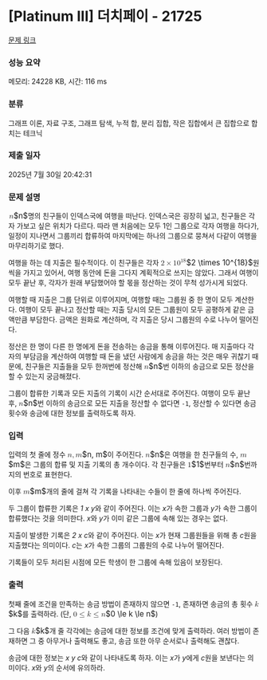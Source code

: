 # [Platinum III] 더치페이 - 21725 

[문제 링크](https://www.acmicpc.net/problem/21725) 

### 성능 요약

메모리: 24228 KB, 시간: 116 ms

### 분류

그래프 이론, 자료 구조, 그래프 탐색, 누적 합, 분리 집합, 작은 집합에서 큰 집합으로 합치는 테크닉

### 제출 일자

2025년 7월 30일 20:42:31

### 문제 설명

<p><mjx-container class="MathJax" jax="CHTML" style="font-size: 109%; position: relative;"> <mjx-math class="MJX-TEX" aria-hidden="true"><mjx-mi class="mjx-i"><mjx-c class="mjx-c1D45B TEX-I"></mjx-c></mjx-mi></mjx-math><mjx-assistive-mml unselectable="on" display="inline"><math xmlns="http://www.w3.org/1998/Math/MathML"><mi>n</mi></math></mjx-assistive-mml><span aria-hidden="true" class="no-mathjax mjx-copytext">$n$</span></mjx-container>명의 친구들이 인덱스국에 여행을 떠난다. 인덱스국은 굉장히 넓고, 친구들은 각자 가보고 싶은 위치가 다르다. 따라 맨 처음에는 모두 1인 그룹으로 각자 여행을 하다가, 일정이 지나면서 그룹끼리 합류하여 마지막에는 하나의 그룹으로 뭉쳐서 다같이 여행을 마무리하기로 했다.</p>

<p>여행을 하는 데 지출은 필수적이다. 이 친구들은 각자 <mjx-container class="MathJax" jax="CHTML" style="font-size: 109%; position: relative;"><mjx-math class="MJX-TEX" aria-hidden="true"><mjx-mn class="mjx-n"><mjx-c class="mjx-c32"></mjx-c></mjx-mn><mjx-mo class="mjx-n" space="3"><mjx-c class="mjx-cD7"></mjx-c></mjx-mo><mjx-msup space="3"><mjx-mn class="mjx-n"><mjx-c class="mjx-c31"></mjx-c><mjx-c class="mjx-c30"></mjx-c></mjx-mn><mjx-script style="vertical-align: 0.393em;"><mjx-texatom size="s" texclass="ORD"><mjx-mn class="mjx-n"><mjx-c class="mjx-c31"></mjx-c><mjx-c class="mjx-c38"></mjx-c></mjx-mn></mjx-texatom></mjx-script></mjx-msup></mjx-math><mjx-assistive-mml unselectable="on" display="inline"><math xmlns="http://www.w3.org/1998/Math/MathML"><mn>2</mn><mo>×</mo><msup><mn>10</mn><mrow data-mjx-texclass="ORD"><mn>18</mn></mrow></msup></math></mjx-assistive-mml><span aria-hidden="true" class="no-mathjax mjx-copytext">$2 \times 10^{18}$</span></mjx-container>원씩을 가지고 있어서, 여행 동안에 돈을 그다지 계획적으로 쓰지는 않았다. 그래서 여행이 모두 끝난 후, 각자가 원래 부담했어야 할 몫을 정산하는 것이 무척 성가시게 되었다.</p>

<p>여행할 때 지출은 그룹 단위로 이루어지며, 여행할 때는 그룹원 중 한 명이 모두 계산한다. 여행이 모두 끝나고 정산할 때는 지출 당시의 모든 그룹원이 모두 공평하게 같은 금액만큼 부담한다. 금액은 원화로 계산하며, 각 지출은 당시 그룹원의 수로 나누어 떨어진다.</p>

<p>정산은 한 명이 다른 한 명에게 돈을 전송하는 송금을 통해 이루어진다. 매 지출마다 각자의 부담금을 계산하여 여행할 때 돈을 냈던 사람에게 송금을 하는 것은 매우 귀찮기 때문에, 친구들은 지출들을 모두 한꺼번에 정산해 <mjx-container class="MathJax" jax="CHTML" style="font-size: 109%; position: relative;"><mjx-math class="MJX-TEX" aria-hidden="true"><mjx-mi class="mjx-i"><mjx-c class="mjx-c1D45B TEX-I"></mjx-c></mjx-mi></mjx-math><mjx-assistive-mml unselectable="on" display="inline"><math xmlns="http://www.w3.org/1998/Math/MathML"><mi>n</mi></math></mjx-assistive-mml><span aria-hidden="true" class="no-mathjax mjx-copytext">$n$</span></mjx-container>번 이하의 송금으로 모든 정산을 할 수 있는지 궁금해졌다.</p>

<p>그룹이 합류한 기록과 모든 지출의 기록이 시간 순서대로 주어진다. 여행이 모두 끝난 후, <mjx-container class="MathJax" jax="CHTML" style="font-size: 109%; position: relative;"><mjx-math class="MJX-TEX" aria-hidden="true"><mjx-mi class="mjx-i"><mjx-c class="mjx-c1D45B TEX-I"></mjx-c></mjx-mi></mjx-math><mjx-assistive-mml unselectable="on" display="inline"><math xmlns="http://www.w3.org/1998/Math/MathML"><mi>n</mi></math></mjx-assistive-mml><span aria-hidden="true" class="no-mathjax mjx-copytext">$n$</span></mjx-container>번 이하의 송금으로 모든 지출을 정산할 수 없다면 <code>-1</code>, 정산할 수 있다면 송금 횟수와 송금에 대한 정보를 출력하도록 하자.</p>

### 입력 

 <p>입력의 첫 줄에 정수 <mjx-container class="MathJax" jax="CHTML" style="font-size: 109%; position: relative;"><mjx-math class="MJX-TEX" aria-hidden="true"><mjx-mi class="mjx-i"><mjx-c class="mjx-c1D45B TEX-I"></mjx-c></mjx-mi><mjx-mo class="mjx-n"><mjx-c class="mjx-c2C"></mjx-c></mjx-mo><mjx-mi class="mjx-i" space="2"><mjx-c class="mjx-c1D45A TEX-I"></mjx-c></mjx-mi></mjx-math><mjx-assistive-mml unselectable="on" display="inline"><math xmlns="http://www.w3.org/1998/Math/MathML"><mi>n</mi><mo>,</mo><mi>m</mi></math></mjx-assistive-mml><span aria-hidden="true" class="no-mathjax mjx-copytext">$n, m$</span></mjx-container>이 주어진다. <mjx-container class="MathJax" jax="CHTML" style="font-size: 109%; position: relative;"><mjx-math class="MJX-TEX" aria-hidden="true"><mjx-mi class="mjx-i"><mjx-c class="mjx-c1D45B TEX-I"></mjx-c></mjx-mi></mjx-math><mjx-assistive-mml unselectable="on" display="inline"><math xmlns="http://www.w3.org/1998/Math/MathML"><mi>n</mi></math></mjx-assistive-mml><span aria-hidden="true" class="no-mathjax mjx-copytext">$n$</span></mjx-container>은 여행을 한 친구들의 수, <mjx-container class="MathJax" jax="CHTML" style="font-size: 109%; position: relative;"><mjx-math class="MJX-TEX" aria-hidden="true"><mjx-mi class="mjx-i"><mjx-c class="mjx-c1D45A TEX-I"></mjx-c></mjx-mi></mjx-math><mjx-assistive-mml unselectable="on" display="inline"><math xmlns="http://www.w3.org/1998/Math/MathML"><mi>m</mi></math></mjx-assistive-mml><span aria-hidden="true" class="no-mathjax mjx-copytext">$m$</span></mjx-container>은 그룹의 합류 및 지출 기록의 총 개수이다. 각 친구들은 <mjx-container class="MathJax" jax="CHTML" style="font-size: 109%; position: relative;"><mjx-math class="MJX-TEX" aria-hidden="true"><mjx-mn class="mjx-n"><mjx-c class="mjx-c31"></mjx-c></mjx-mn></mjx-math><mjx-assistive-mml unselectable="on" display="inline"><math xmlns="http://www.w3.org/1998/Math/MathML"><mn>1</mn></math></mjx-assistive-mml><span aria-hidden="true" class="no-mathjax mjx-copytext">$1$</span></mjx-container>번부터 <mjx-container class="MathJax" jax="CHTML" style="font-size: 109%; position: relative;"><mjx-math class="MJX-TEX" aria-hidden="true"><mjx-mi class="mjx-i"><mjx-c class="mjx-c1D45B TEX-I"></mjx-c></mjx-mi></mjx-math><mjx-assistive-mml unselectable="on" display="inline"><math xmlns="http://www.w3.org/1998/Math/MathML"><mi>n</mi></math></mjx-assistive-mml><span aria-hidden="true" class="no-mathjax mjx-copytext">$n$</span></mjx-container>번까지의 번호로 표현한다.</p>

<p>이후 <mjx-container class="MathJax" jax="CHTML" style="font-size: 109%; position: relative;"><mjx-math class="MJX-TEX" aria-hidden="true"><mjx-mi class="mjx-i"><mjx-c class="mjx-c1D45A TEX-I"></mjx-c></mjx-mi></mjx-math><mjx-assistive-mml unselectable="on" display="inline"><math xmlns="http://www.w3.org/1998/Math/MathML"><mi>m</mi></math></mjx-assistive-mml><span aria-hidden="true" class="no-mathjax mjx-copytext">$m$</span></mjx-container>개의 줄에 걸쳐 각 기록을 나타내는 수들이 한 줄에 하나씩 주어진다.</p>

<p>두 그룹이 합류한 기록은 <em>1 x y</em>와 같이 주어진다. 이는 <em>x</em>가 속한 그룹과 <em>y</em>가 속한 그룹이 합류했다는 것을 의미한다. <em>x</em>와 <em>y</em>가 이미 같은 그룹에 속해 있는 경우는 없다.</p>

<p>지출이 발생한 기록은 <em>2 x c</em>와 같이 주어진다. 이는 <em>x</em>가 현재 그룹원들을 위해 총 <em>c</em>원을 지출했다는 의미이다. <em>c</em>는 <em>x</em>가 속한 그룹의 그룹원의 수로 나누어 떨어진다.</p>

<p>기록들이 모두 처리된 시점에 모든 학생이 한 그룹에 속해 있음이 보장된다.</p>

### 출력 

 <p>첫째 줄에 조건을 만족하는 송금 방법이 존재하지 않으면 <code>-1</code>, 존재하면 송금의 총 횟수 <mjx-container class="MathJax" jax="CHTML" style="font-size: 109%; position: relative;"><mjx-math class="MJX-TEX" aria-hidden="true"><mjx-mi class="mjx-i"><mjx-c class="mjx-c1D458 TEX-I"></mjx-c></mjx-mi></mjx-math><mjx-assistive-mml unselectable="on" display="inline"><math xmlns="http://www.w3.org/1998/Math/MathML"><mi>k</mi></math></mjx-assistive-mml><span aria-hidden="true" class="no-mathjax mjx-copytext">$k$</span></mjx-container>를 출력하라. (단, <mjx-container class="MathJax" jax="CHTML" style="font-size: 109%; position: relative;"><mjx-math class="MJX-TEX" aria-hidden="true"><mjx-mn class="mjx-n"><mjx-c class="mjx-c30"></mjx-c></mjx-mn><mjx-mo class="mjx-n" space="4"><mjx-c class="mjx-c2264"></mjx-c></mjx-mo><mjx-mi class="mjx-i" space="4"><mjx-c class="mjx-c1D458 TEX-I"></mjx-c></mjx-mi><mjx-mo class="mjx-n" space="4"><mjx-c class="mjx-c2264"></mjx-c></mjx-mo><mjx-mi class="mjx-i" space="4"><mjx-c class="mjx-c1D45B TEX-I"></mjx-c></mjx-mi></mjx-math><mjx-assistive-mml unselectable="on" display="inline"><math xmlns="http://www.w3.org/1998/Math/MathML"><mn>0</mn><mo>≤</mo><mi>k</mi><mo>≤</mo><mi>n</mi></math></mjx-assistive-mml><span aria-hidden="true" class="no-mathjax mjx-copytext">$0 \le k \le n$</span></mjx-container>)</p>

<p>그 다음 <mjx-container class="MathJax" jax="CHTML" style="font-size: 109%; position: relative;"><mjx-math class="MJX-TEX" aria-hidden="true"><mjx-mi class="mjx-i"><mjx-c class="mjx-c1D458 TEX-I"></mjx-c></mjx-mi></mjx-math><mjx-assistive-mml unselectable="on" display="inline"><math xmlns="http://www.w3.org/1998/Math/MathML"><mi>k</mi></math></mjx-assistive-mml><span aria-hidden="true" class="no-mathjax mjx-copytext">$k$</span></mjx-container>개 줄 각각에는 송금에 대한 정보를 조건에 맞게 출력하라. 여러 방법이 존재하면 그 중 아무거나 출력해도 좋고, 송금 또한 아무 순서로나 출력해도 괜찮다.</p>

<p>송금에 대한 정보는 <em>x y c</em>와 같이 나타내도록 하자. 이는 <em>x</em>가 <em>y</em>에게 <em>c</em>원을 보낸다는 의미이다. <em>x</em>와 <em>y</em>의 순서에 유의하라.</p>

